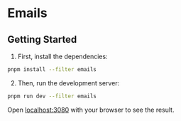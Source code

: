 # Emails

## Getting Started

1. First, install the dependencies:

```sh
pnpm install --filter emails
```

2. Then, run the development server:

```sh
pnpm run dev --filter emails
```

Open [localhost:3080](http://localhost:3080) with your browser to see the result.
